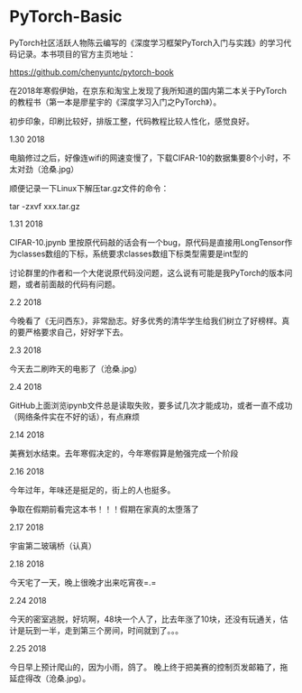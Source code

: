 # PyTorch-Basic

PyTorch社区活跃人物陈云编写的《深度学习框架PyTorch入门与实践》的学习代码记录。本书项目的官方主页地址：


https://github.com/chenyuntc/pytorch-book
 
 
在2018年寒假伊始，在京东和淘宝上发现了我所知道的国内第二本关于PyTorch的教程书（第一本是廖星宇的《深度学习入门之PyTorch》）。
 
 
初步印象，印刷比较好，排版工整，代码教程比较人性化，感觉良好。


1.30 2018 


电脑修过之后，好像连wifi的网速变慢了，下载CIFAR-10的数据集要8个小时，不太对劲（沧桑.jpg）
 
 
顺便记录一下Linux下解压tar.gz文件的命令：


tar -zxvf xxx.tar.gz 


1.31 2018 


 CIFAR-10.jpynb 里按原代码敲的话会有一个bug，原代码是直接用LongTensor作为classes数组的下标，系统要求classes数组下标类型需要是int型的


 讨论群里的作者和一个大佬说原代码没问题，这么说有可能是我PyTorch的版本问题，或者前面敲的代码有问题。


2.2 2018 


 今晚看了《无问西东》，非常励志。好多优秀的清华学生给我们树立了好榜样。真的要严格要求自己，好好学下去。 


2.3 2018


 今天去二刷昨天的电影了（沧桑.jpg）


2.4 2018


 GitHub上面浏览ipynb文件总是读取失败，要多试几次才能成功，或者一直不成功（网络条件实在不好的话），有点麻烦 
 

2.14 2018


 美赛划水结束。去年寒假决定的，今年寒假算是勉强完成一个阶段
 
 
2.16 2018
 
 
 今年过年，年味还是挺足的，街上的人也挺多。
 
 
 争取在假期前看完这本书！！！假期在家真的太堕落了
 
 
2.17 2018


 宇宙第二玻璃桥（认真）


2.18 2018


 今天宅了一天，晚上很晚才出来吃宵夜=.=
 
 
2.24 2018


 今天的密室逃脱，好坑啊，48块一个人了，比去年涨了10块，还没有玩通关，估计是玩到一半，走到第三个房间，时间就到了。。。
 
 
2.25 2018


 今日早上预计爬山的，因为小雨，鸽了。 晚上终于把美赛的控制页发邮箱了，拖延症得改（沧桑.jpg）。
